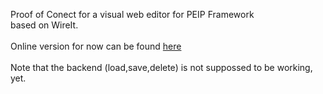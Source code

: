 Proof of Conect for a visual web editor for PEIP Framework<br>
based on WireIt.<br><br>
Online version for now can be found <a href="http://tidal.github.com/PEIP-Editor/src/editor.html">here</a><br><br>
Note that the backend (load,save,delete) is not suppossed to be working, yet.